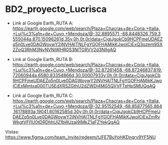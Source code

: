 # BD2_proyecto_Lucrisca
- Link al Google Earth_RUTA A: https://earth.google.com/web/search/Plaza+Chacras+de+Coria,+Italia,+Luj%c3%a1n+de+Cuyo,+Mendoza/@-32.8895571,-68.8448326,759.3555044a,870.15096261d,35y,0h,0t,0r/data=CigiJgokCb9HCPFmeUDAEZq5n0Lve0DAGWoywY2jNVHAITNLFgYGOFHAMikKJwolCiExQ3ozem9SX2ZpQ3RhM3NvNVNtWHR0S3NlTGRVV2d3NlIgAQ


- Link al Google Earth_RUTA B: https://earth.google.com/web/search/Plaza+Chacras+de+Coria,+Italia,+Luj%c3%a1n+de+Cuyo,+Mendoza/@-32.87261458,-68.87246837,819.72060944a,6580.83354866d,30.00007933y,0h,0t,0r/data=CigiJgokCb9HCPFmeUDAEZq5n0Lve0DAGWoywY2jNVHAITNLFgYGOFHAMikKJwolCiExMmtxa000TU5EdXRSZGthU2dZWDl4MG5QVVFTeHpSMUQgAQ



- Link al Google Earth_RUTA C: https://earth.google.com/web/search/Plaza+Chacras+de+Coria,+Italia,+Luj%c3%a1n+de+Cuyo,+Mendoza/@-32.95152549,-68.85877565,864.16178893a,19041.60162585d,30y,0h,0t,0r/data=CigiJgokCb9HCPFmeUDAEZq5n0Lve0DAGWoywY2jNVHAITNLFgYGOFHAMikKJwolCiExZmRvWkgtVFl1U0tDRDhhUlZfbWJzal9lMkZ1aFZYekQgAQ

Vistas: https://www.figma.com/team_invite/redeem/tJFE7BuYoHKDnqrv9YF5NU